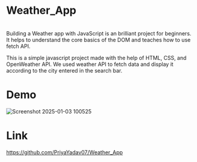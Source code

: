 # Weather_App
<br>
Building a Weather app with JavaScript is an brilliant project for beginners. It helps to understand the core basics of the DOM and teaches how to use fetch API.<br>

This is a simple javascript project made with the help of HTML, CSS, and OpenWeather API. We used weather API to fetch data and display it according to the city entered in the search bar.
# Demo
![Screenshot 2025-01-03 100525](https://github.com/user-attachments/assets/528df700-31bf-4b62-913f-e883e122ee89)

# Link
 https://github.com/PriyaYadav07/Weather_App

